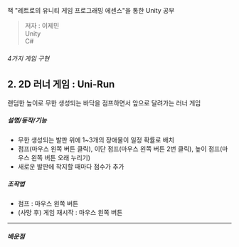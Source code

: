 책 "레트로의 유니티 게임 프로그래밍 에센스"을 통한 Unity 공부
> 저자 : 이제민  
> Unity  
> C#

###### 4가지 게임 구현

## 2. 2D 러너 게임 : Uni-Run
랜덤한 높이로 무한 생성되는 바닥을 점프하면서 앞으로 달려가는 러너 게임

##### 설명/동작/기능
- 무한 생성되는 발판 위에 1~3개의 장애물이 일정 확률로 배치
- 점프(마우스 왼쪽 버튼 클릭), 이단 점프(마우스 왼쪽 버튼 2번 클릭), 높이 점프(마우스 왼쪽 버튼 오래 누리기)
- 새로운 발판에 착지할 때마다 점수가 추가

##### 조작법
- 점프 : 마우스 왼쪽 버튼
- (사망 후) 게임 재시작 : 마우스 왼쪽 버튼

----------------

##### 배운점
